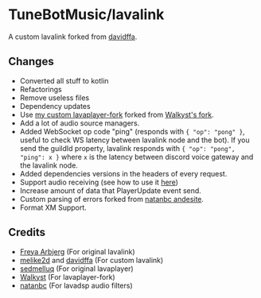 # TuneBotMusic/lavalink

A custom lavalink forked from [davidffa](https://github.com/davidffa/lavalink).

## Changes
- Converted all  stuff to kotlin
- Refactorings
- Remove useless files
- Dependency updates
- Use [my custom lavaplayer-fork](https://github.com/WearifulCupid0/lavaplayer) forked from [Walkyst's fork](https://github.com/walkyst/lavaplayer-fork).
- Add a lot of audio source managers.
- Added WebSocket op code "ping" (responds with `{ "op": "pong" }`, useful to check WS latency between lavalink node and the bot). If you send the guildId property, lavalink responds with `{ "op": "pong", "ping": x }` where `x` is the latency between discord voice gateway and the lavalink node.
- Added dependencies versions in the headers of every request.
- Support audio receiving (see how to use it [here](https://github.com/davidffa/lavalink/pull/2))
- Increase amount of data that PlayerUpdate event send.
- Custom parsing of errors forked from [natanbc andesite](https://github.com/natanbc/andesite).
- Format XM Support.

## Credits

- [Freya Arbjerg](https://github.com/freyacodes) (For original lavalink)
- [melike2d](https://github.com/melike2d) and [davidffa](https://github.com/davidffa) (For custom lavalink)
- [sedmelluq](https://github.com/sedmelluq) (For original lavaplayer)
- [Walkyst](https://github.com/walkyst) (For lavaplayer-fork)
- [natanbc](https://github.com/natanbc) (For lavadsp audio filters)